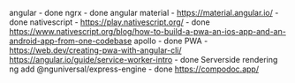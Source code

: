 angular - done
ngrx - done
angular material - https://material.angular.io/ - done
nativescript - https://play.nativescript.org/ - done https://www.nativescript.org/blog/how-to-build-a-pwa-an-ios-app-and-an-android-app-from-one-codebase
apollo - done
PWA - https://web.dev/creating-pwa-with-angular-cli/ https://angular.io/guide/service-worker-intro - done
Serverside rendering ng add @nguniversal/express-engine - done
https://compodoc.app/ 